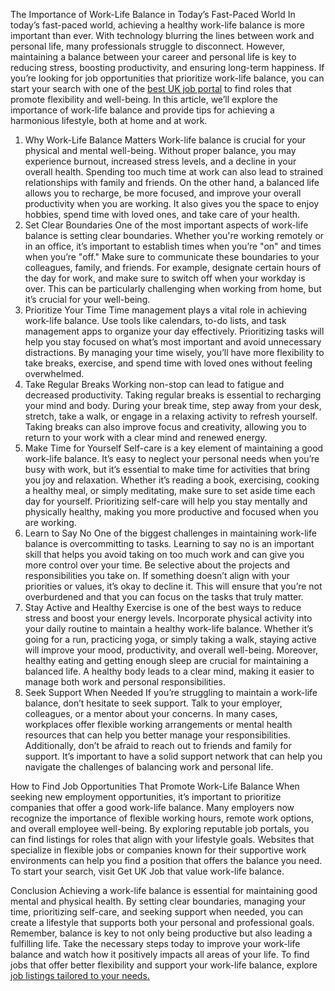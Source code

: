 The Importance of Work-Life Balance in Today’s Fast-Paced World
In today’s fast-paced world, achieving a healthy work-life balance is more important than ever. With technology blurring the lines between work and personal life, many professionals struggle to disconnect. However, maintaining a balance between your career and personal life is key to reducing stress, boosting productivity, and ensuring long-term happiness.
If you’re looking for job opportunities that prioritize work-life balance, you can start your search with one of the [best UK job portal](https://www.getukjobs.com/) to find roles that promote flexibility and well-being.
In this article, we’ll explore the importance of work-life balance and provide tips for achieving a harmonious lifestyle, both at home and at work.
1. Why Work-Life Balance Matters
Work-life balance is crucial for your physical and mental well-being. Without proper balance, you may experience burnout, increased stress levels, and a decline in your overall health. Spending too much time at work can also lead to strained relationships with family and friends.
On the other hand, a balanced life allows you to recharge, be more focused, and improve your overall productivity when you are working. It also gives you the space to enjoy hobbies, spend time with loved ones, and take care of your health.
2. Set Clear Boundaries
One of the most important aspects of work-life balance is setting clear boundaries. Whether you're working remotely or in an office, it’s important to establish times when you’re "on" and times when you’re "off."
Make sure to communicate these boundaries to your colleagues, family, and friends. For example, designate certain hours of the day for work, and make sure to switch off when your workday is over. This can be particularly challenging when working from home, but it’s crucial for your well-being.
3. Prioritize Your Time
Time management plays a vital role in achieving work-life balance. Use tools like calendars, to-do lists, and task management apps to organize your day effectively. Prioritizing tasks will help you stay focused on what’s most important and avoid unnecessary distractions.
By managing your time wisely, you’ll have more flexibility to take breaks, exercise, and spend time with loved ones without feeling overwhelmed.
4. Take Regular Breaks
Working non-stop can lead to fatigue and decreased productivity. Taking regular breaks is essential to recharging your mind and body. During your break time, step away from your desk, stretch, take a walk, or engage in a relaxing activity to refresh yourself.
Taking breaks can also improve focus and creativity, allowing you to return to your work with a clear mind and renewed energy.
5. Make Time for Yourself
Self-care is a key element of maintaining a good work-life balance. It’s easy to neglect your personal needs when you’re busy with work, but it’s essential to make time for activities that bring you joy and relaxation.
Whether it’s reading a book, exercising, cooking a healthy meal, or simply meditating, make sure to set aside time each day for yourself. Prioritizing self-care will help you stay mentally and physically healthy, making you more productive and focused when you are working.
6. Learn to Say No
One of the biggest challenges in maintaining work-life balance is overcommitting to tasks. Learning to say no is an important skill that helps you avoid taking on too much work and can give you more control over your time.
Be selective about the projects and responsibilities you take on. If something doesn’t align with your priorities or values, it’s okay to decline it. This will ensure that you’re not overburdened and that you can focus on the tasks that truly matter.
7. Stay Active and Healthy
Exercise is one of the best ways to reduce stress and boost your energy levels. Incorporate physical activity into your daily routine to maintain a healthy work-life balance. Whether it’s going for a run, practicing yoga, or simply taking a walk, staying active will improve your mood, productivity, and overall well-being.
Moreover, healthy eating and getting enough sleep are crucial for maintaining a balanced life. A healthy body leads to a clear mind, making it easier to manage both work and personal responsibilities.
8. Seek Support When Needed
If you’re struggling to maintain a work-life balance, don’t hesitate to seek support. Talk to your employer, colleagues, or a mentor about your concerns. In many cases, workplaces offer flexible working arrangements or mental health resources that can help you better manage your responsibilities.
Additionally, don’t be afraid to reach out to friends and family for support. It’s important to have a solid support network that can help you navigate the challenges of balancing work and personal life.

How to Find Job Opportunities That Promote Work-Life Balance
When seeking new employment opportunities, it’s important to prioritize companies that offer a good work-life balance. Many employers now recognize the importance of flexible working hours, remote work options, and overall employee well-being.
By exploring reputable job portals, you can find listings for roles that align with your lifestyle goals. Websites that specialize in flexible jobs or companies known for their supportive work environments can help you find a position that offers the balance you need. To start your search, visit Get UK Job that value work-life balance.

Conclusion
Achieving a work-life balance is essential for maintaining good mental and physical health. By setting clear boundaries, managing your time, prioritizing self-care, and seeking support when needed, you can create a lifestyle that supports both your personal and professional goals.
Remember, balance is key to not only being productive but also leading a fulfilling life. Take the necessary steps today to improve your work-life balance and watch how it positively impacts all areas of your life.
To find jobs that offer better flexibility and support your work-life balance, explore [job listings tailored to your needs.
](https://www.getukjobs.com/)
